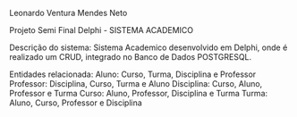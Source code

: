 Leonardo Ventura Mendes Neto

Projeto Semi Final Delphi - SISTEMA ACADEMICO

Descrição do sistema:
Sistema Academico desenvolvido em Delphi, onde é realizado
um CRUD, integrado no Banco de Dados POSTGRESQL. 

Entidades relacionada:
Aluno: Curso, Turma, Disciplina e Professor
Professor: Disciplina, Curso, Turma e Aluno
Disciplina: Curso, Aluno, Professor e Turma
Curso: Aluno, Professor, Disciplina e Turma
Turma: Aluno, Curso, Professor e Disciplina
